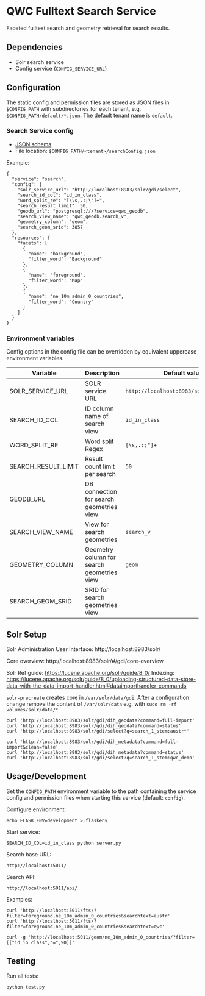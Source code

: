 QWC Fulltext Search Service
===========================

Faceted fulltext search and geometry retrieval for search results.


Dependencies
------------

* Solr search service
* Config service (`CONFIG_SERVICE_URL`)


Configuration
-------------

The static config and permission files are stored as JSON files in `$CONFIG_PATH` with subdirectories for each tenant, 
e.g. `$CONFIG_PATH/default/*.json`. The default tenant name is `default`.

### Search Service config

* [JSON schema](schemas/qwc-search-service.json)
* File location: `$CONFIG_PATH/<tenant>/searchConfig.json`

Example:
```
{
  "service": "search",
  "config": {
    "solr_service_url": "http://localhost:8983/solr/gdi/select",
    "search_id_col": "id_in_class",
    "word_split_re": "[\\s,.:;\"]+",
    "search_result_limit": 50,
    "geodb_url": "postgresql:///?service=qwc_geodb",
    "search_view_name": "qwc_geodb.search_v",
    "geometry_column": "geom",
    "search_geom_srid": 3857
  },
  "resources": {
    "facets": [
      {
        "name": "background",
        "filter_word": "Background"
      },
      {
        "name": "foreground",
        "filter_word": "Map"
      },
      {
        "name": "ne_10m_admin_0_countries",
        "filter_word": "Country"
      }
    ]
  }
}
```

### Environment variables

Config options in the config file can be overridden by equivalent uppercase environment variables.

| Variable                | Description                                 | Default value                           |
|-------------------------|---------------------------------------------|-----------------------------------------|
| SOLR_SERVICE_URL        | SOLR service URL                            | `http://localhost:8983/solr/gdi/select` |
| SEARCH_ID_COL           | ID column name of search view               | `id_in_class`                           |
| WORD_SPLIT_RE           | Word split Regex                            | `[\s,.:;"]+`                            |
| SEARCH_RESULT_LIMIT     | Result count limit per search               | `50`                                    |
| GEODB_URL               | DB connection for search geometries view    |                                         |
| SEARCH_VIEW_NAME        | View for search geometries                  | `search_v`                              |
| GEOMETRY_COLUMN         | Geometry column for search geometries view  | `geom`                                  |
| SEARCH_GEOM_SRID        | SRID for search geometries view             |                                         |


Solr Setup
----------

Solr Administration User Interface: http://localhost:8983/solr/

Core overview: http://localhost:8983/solr/#/gdi/core-overview

Solr Ref guide: https://lucene.apache.org/solr/guide/8_0/
Indexing: https://lucene.apache.org/solr/guide/8_0/uploading-structured-data-store-data-with-the-data-import-handler.html#dataimporthandler-commands

`solr-precreate` creates core in `/var/solr/data/gdi`.
After a configuration change remove the content of `/var/solr/data`
e.g. with `sudo rm -rf volumes/solr/data/*`

    curl 'http://localhost:8983/solr/gdi/dih_geodata?command=full-import'
    curl 'http://localhost:8983/solr/gdi/dih_geodata?command=status'
    curl 'http://localhost:8983/solr/gdi/select?q=search_1_stem:austr*'

    curl 'http://localhost:8983/solr/gdi/dih_metadata?command=full-import&clean=false'
    curl 'http://localhost:8983/solr/gdi/dih_metadata?command=status'
    curl 'http://localhost:8983/solr/gdi/select?q=search_1_stem:qwc_demo'

Usage/Development
-----------------

Set the `CONFIG_PATH` environment variable to the path containing the service config and permission files when starting this service (default: `config`).

Configure environment:

    echo FLASK_ENV=development >.flaskenv

Start service:

    SEARCH_ID_COL=id_in_class python server.py

Search base URL:

    http://localhost:5011/

Search API:

    http://localhost:5011/api/

Examples:

    curl 'http://localhost:5011/fts/?filter=foreground,ne_10m_admin_0_countries&searchtext=austr'
    curl 'http://localhost:5011/fts/?filter=foreground,ne_10m_admin_0_countries&searchtext=qwc'

    curl -g 'http://localhost:5011/geom/ne_10m_admin_0_countries/?filter=[["id_in_class","=",90]]'


Testing
-------

Run all tests:

    python test.py
